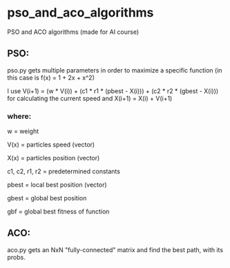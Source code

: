 # pso_and_aco_algorithms
PSO and ACO algorithms (made for AI course)

## PSO:

pso.py gets multiple parameters in order to maximize a specific function (in this case is f(x) = 1 + 2x + x^2)

I use V(i+1) = (w * V(i)) + (c1 * r1 * (pbest - X(i))) + (c2 * r2 * (gbest - X(i))) for calculating the current speed and X(i+1) = X(i) + V(i+1)

### where:

  w = weight
  
  V(x) = particles speed (vector)
  
  X(x) = particles position (vector)
  
  c1, c2, r1, r2 = predetermined constants
  
  pbest = local best position (vector)
  
  gbest = global best position
  
  gbf = global best fitness of function


## ACO:

aco.py gets an NxN "fully-connected" matrix and find the best path, with its probs.
